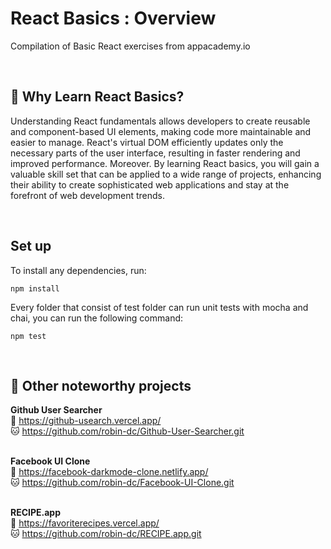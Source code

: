 # React Basics : Overview
Compilation of Basic React exercises from appacademy.io

<br>

## 📍 Why Learn React Basics?

Understanding React fundamentals allows developers to create reusable and component-based UI elements, making code more maintainable and easier to manage. React's virtual DOM efficiently updates only the necessary parts of the user interface, resulting in faster rendering and improved performance. Moreover. By learning React basics, you will gain a valuable skill set that can be applied to a wide range of projects, enhancing their ability to create sophisticated web applications and stay at the forefront of web development trends.

<br>

## Set up

To install any dependencies, run:

```shell
npm install
```

Every folder that consist of test folder can run unit tests with mocha and chai, you can run the following command:

```shell
npm test
```

<br>

## 📝 Other noteworthy projects

<strong>Github User Searcher</strong><br>
🔗 https://github-usearch.vercel.app/ <br>
🐱 https://github.com/robin-dc/Github-User-Searcher.git<br><br>

<strong>Facebook UI Clone</strong><br>
🔗 https://facebook-darkmode-clone.netlify.app/<br>
🐱 https://github.com/robin-dc/Facebook-UI-Clone.git<br><br>

<strong>RECIPE.app</strong><br>
🔗 https://favoriterecipes.vercel.app/ <br>
🐱 https://github.com/robin-dc/RECIPE.app.git<br><br>

